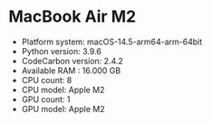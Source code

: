 # MacBook Air M2

- Platform system: macOS-14.5-arm64-arm-64bit
- Python version: 3.9.6
- CodeCarbon version: 2.4.2
- Available RAM : 16.000 GB
- CPU count: 8
- CPU model: Apple M2
- GPU count: 1
- GPU model: Apple M2
